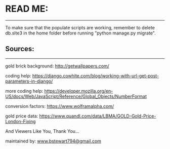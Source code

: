 READ ME:
========
________

To make sure that the populate scripts are working, 
remember to delete db.slte3 in the home folder before 
running "python manage.py migrate".

Sources:
--------
________

gold brick background: http://getwallpapers.com/

coding help: https://django.cowhite.com/blog/working-with-url-get-post-parameters-in-django/

more coding help: https://developer.mozilla.org/en-US/docs/Web/JavaScript/Reference/Global_Objects/NumberFormat

conversion factors: https://www.wolframalpha.com/

gold price data: https://www.quandl.com/data/LBMA/GOLD-Gold-Price-London-Fixing

And Viewers Like You, Thank You...

maintained by: www.bstewart794@gmail.com
